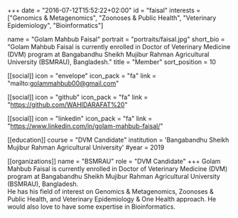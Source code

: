 +++
date = "2016-07-12T15:52:22+02:00"
id = "faisal"
interests = ["Genomics & Metagenomics", "Zoonoses & Public Health", "Veterinary Epidemiology", "Bioinformatics"]

name = "Golam Mahbub Faisal"
portrait = "portraits/faisal.jpg"
short_bio = "Golam Mahbub Faisal is currently enrolled in Doctor of Veterinary Medicine (DVM) program at Bangabandhu Sheikh Mujibur Rahman Agricultural University (BSMRAU), Bangladesh."
title = "Member"
sort_position = 10

[[social]]
    icon = "envelope"
    icon_pack = "fa"
    link = "mailto:golammahbub00@gmail.com"

[[social]]
    icon = "github"
    icon_pack = "fa"
    link = "https://github.com/WAHIDARAFAT%20"

[[social]]
    icon = "linkedin"
    icon_pack = "fa"
    link = "https://www.linkedin.com/in/golam-mahbub-faisal/"

[[education]]
    course = "DVM Candidate"
    institution = 'Bangabandhu Sheikh Mujibur Rahman Agricultural University'
    #year = 2019

[[organizations]]
    name = "BSMRAU"
    role = "DVM Candidate"
+++
Golam Mahbub Faisal is currently enrolled in Doctor of Veterinary Medicine (DVM) program at Bangabandhu Sheikh Mujibur Rahman Agricultural University (BSMRAU), Bangladesh.  
He has his field of interest on Genomics & Metagenomics, Zoonoses & Public Health, and Veterinary Epidemiology & One Health approach. He would also love to have some expertise in Bioinformatics. 
